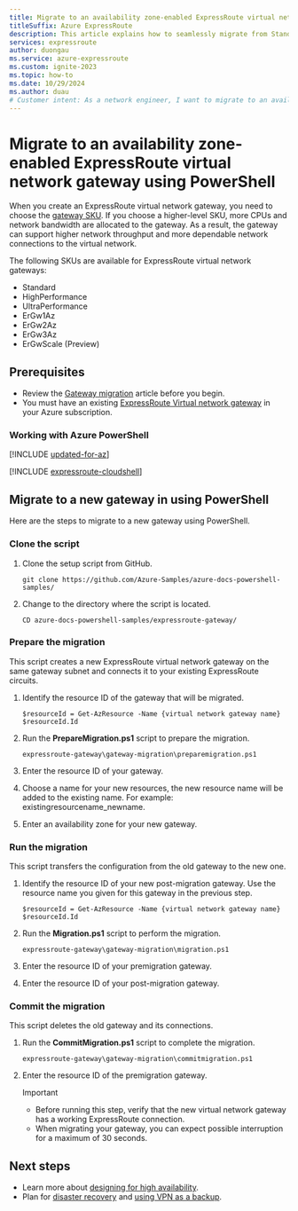 ```yaml
---
title: Migrate to an availability zone-enabled ExpressRoute virtual network gateway using PowerShell
titleSuffix: Azure ExpressRoute
description: This article explains how to seamlessly migrate from Standard/HighPerf/UltraPerf SKUs to ErGw1/2/3AZ SKUs using PowerShell.
services: expressroute
author: duongau
ms.service: azure-expressroute
ms.custom: ignite-2023
ms.topic: how-to
ms.date: 10/29/2024
ms.author: duau
# Customer intent: As a network engineer, I want to migrate to an availability zone-enabled ExpressRoute virtual network gateway using PowerShell, so that I can ensure higher network throughput and more reliable connections for my organization's cloud infrastructure.
---
```


# Migrate to an availability zone-enabled ExpressRoute virtual network gateway using PowerShell

When you create an ExpressRoute virtual network gateway, you need to choose the [gateway SKU](expressroute-about-virtual-network-gateways.md#gateway-types). If you choose a higher-level SKU, more CPUs and network bandwidth are allocated to the gateway. As a result, the gateway can support higher network throughput and more dependable network connections to the virtual network. 

The following SKUs are available for ExpressRoute virtual network gateways:

* Standard
* HighPerformance
* UltraPerformance
* ErGw1Az
* ErGw2Az
* ErGw3Az
* ErGwScale (Preview)

## Prerequisites

- Review the [Gateway migration](gateway-migration.md) article before you begin.
- You must have an existing [ExpressRoute Virtual network gateway](expressroute-howto-add-gateway-portal-resource-manager.md) in your Azure subscription.

### Working with Azure PowerShell

[!INCLUDE [updated-for-az](../../includes/hybrid-az-ps.md)]

[!INCLUDE [expressroute-cloudshell](../../includes/expressroute-cloudshell-powershell-about.md)]

## Migrate to a new gateway in using PowerShell

Here are the steps to migrate to a new gateway using PowerShell.

### Clone the script

1. Clone the setup script from GitHub.

   ```azurepowershell-interactive
   git clone https://github.com/Azure-Samples/azure-docs-powershell-samples/ 
   ```

1. Change to the directory where the script is located.

   ```azurepowershell-interactive
   CD azure-docs-powershell-samples/expressroute-gateway/
   ```
### Prepare the migration

This script creates a new ExpressRoute virtual network gateway on the same gateway subnet and connects it to your existing ExpressRoute circuits.

1. Identify the resource ID of the gateway that will be migrated. 

    ```azurepowershell-interactive
   $resourceId = Get-AzResource -Name {virtual network gateway name}
   $resourceId.Id
    ```
1. Run the **PrepareMigration.ps1** script to prepare the migration. 

    ```azurepowershell-interactive
   expressroute-gateway\gateway-migration\preparemigration.ps1
    ```
1. Enter the resource ID of your gateway. 
1. Choose a name for your new resources, the new resource name will be added to the existing name. For example: existingresourcename_newname.
1. Enter an availability zone for your new gateway. 


### Run the migration

This script transfers the configuration from the old gateway to the new one.

1. Identify the resource ID of your new post-migration gateway. Use the resource name you given for this gateway in the previous step. 

    ```azurepowershell-interactive
   $resourceId = Get-AzResource -Name {virtual network gateway name}
   $resourceId.Id
    ```
1.  Run the **Migration.ps1** script to perform the migration. 

    ```azurepowershell-interactive
    expressroute-gateway\gateway-migration\migration.ps1
    ```
1. Enter the resource ID of your premigration gateway.
1. Enter the resource ID of your post-migration gateway.

### Commit the migration

This script deletes the old gateway and its connections.

1. Run the **CommitMigration.ps1** script to complete the migration. 

    ```azurepowershell-interactive
    expressroute-gateway\gateway-migration\commitmigration.ps1
    ```
1. Enter the resource ID of the premigration gateway.

    >[!IMPORTANT]
    > - Before running this step, verify that the new virtual network gateway has a working ExpressRoute connection.
    > - When migrating your gateway, you can expect possible interruption for a maximum of 30 seconds.




## Next steps

* Learn more about [designing for high availability](designing-for-high-availability-with-expressroute.md).
* Plan for [disaster recovery](designing-for-disaster-recovery-with-expressroute-privatepeering.md) and [using VPN as a backup](use-s2s-vpn-as-backup-for-expressroute-privatepeering.md).

